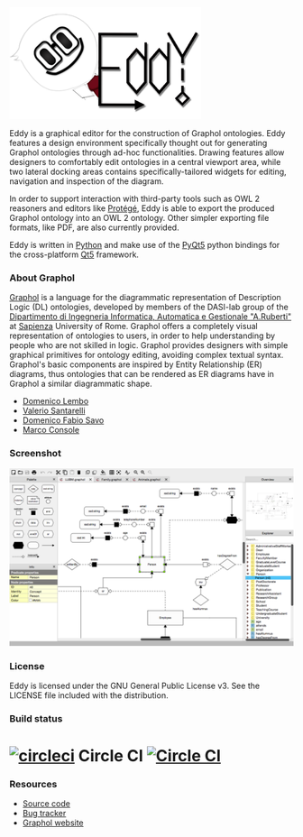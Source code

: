 ![Eddy](/artwork/banner.png?raw=true)

Eddy is a graphical editor for the construction of Graphol ontologies. Eddy features a design environment specifically 
thought out for generating Graphol ontologies through ad-hoc functionalities. Drawing features allow designers to 
comfortably edit ontologies in a central viewport area, while two lateral docking areas contains specifically-tailored 
widgets for editing, navigation and inspection of the diagram. 

In order to support interaction with third-party tools such as OWL 2 reasoners and editors like [Protégé], Eddy is able 
to export the produced Graphol ontology into an OWL 2 ontology. Other simpler exporting file formats, like PDF, are 
also currently provided.

Eddy is written in [Python] and make use of the [PyQt5] python bindings for the cross-platform [Qt5] framework. 

### About Graphol

[Graphol] is a language for the diagrammatic representation of Description Logic (DL) ontologies, developed by members 
of the DASI-lab group of the [Dipartimento di Ingegneria Informatica, Automatica e Gestionale "A.Ruberti"] at [Sapienza] 
University of Rome. Graphol offers a completely visual representation of ontologies to users, in order to help 
understanding by people who are not skilled in logic. Graphol provides designers with simple graphical primitives for 
ontology editing, avoiding complex textual syntax. Graphol's basic components are inspired by Entity Relationship (ER) 
diagrams, thus ontologies that can be rendered as ER diagrams have in Graphol a similar diagrammatic shape.

* [Domenico Lembo](http://www.dis.uniroma1.it/~lembo/)                         
* [Valerio Santarelli](http://www.dis.uniroma1.it/~dottoratoii/students/valerio-santarelli)           
* [Domenico Fabio Savo](http://www.dis.uniroma1.it/~savo/)                       
* [Marco Console](http://www.dis.uniroma1.it/~dottoratoii/students/marco-console)                 

### Screenshot

![screenshot](/artwork/shot01.png?raw=true)

### License

Eddy is licensed under the GNU General Public License v3. See the LICENSE file included with the distribution.

### Build status

# [![circleci](https://avatars0.githubusercontent.com/u/1231870?v=2&s=50)](https://circleci.com/) Circle CI [![Circle CI](https://circleci.com/gh/danielepantaleone/eddy/tree/master.svg?style=svg&circle-token=d4611bacee6dca791faf8b03502ffabdeb099ffe)](https://circleci.com/gh/danielepantaleone/eddy/tree/master)

### Resources

* [Source code](https://github.com/danielepantaleone/eddy)
* [Bug tracker](https://github.com/danielepantaleone/eddy/issues)
* [Graphol website](http://www.dis.uniroma1.it/~graphol/)

[Dipartimento di Ingegneria Informatica, Automatica e Gestionale "A.Ruberti"]: http://www.dis.uniroma1.it/en
[Sapienza]: http://en.uniroma1.it/
[Graphol]: http://www.dis.uniroma1.it/~graphol/
[Python]: https://www.python.org/
[PyQt5]: https://riverbankcomputing.com/software/pyqt/intro
[Qt5]: http://www.qt.io/
[Protégé]: http://protege.stanford.edu/